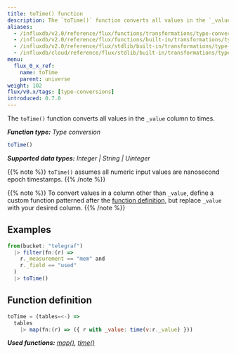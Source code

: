 ```yaml
---
title: toTime() function
description: The `toTime()` function converts all values in the `_value` column to times.
aliases:
  - /influxdb/v2.0/reference/flux/functions/transformations/type-conversions/totime
  - /influxdb/v2.0/reference/flux/functions/built-in/transformations/type-conversions/totime/
  - /influxdb/v2.0/reference/flux/stdlib/built-in/transformations/type-conversions/totime/
  - /influxdb/cloud/reference/flux/stdlib/built-in/transformations/type-conversions/totime/
menu:
  flux_0_x_ref:
    name: toTime
    parent: universe
weight: 102
flux/v0.x/tags: [type-conversions]
introduced: 0.7.0
---
```


The `toTime()` function converts all values in the `_value` column to times.

_**Function type:** Type conversion_  

```js
toTime()
```

_**Supported data types:** Integer | String | Uinteger_

{{% note %}}
`toTime()` assumes all numeric input values are nanosecond epoch timestamps.
{{% /note %}}

{{% note %}}
To convert values in a column other than `_value`, define a custom function
patterned after the [function definition](#function-definition),
but replace `_value` with your desired column.
{{% /note %}}

## Examples
```js
from(bucket: "telegraf")
  |> filter(fn:(r) =>
    r._measurement == "mem" and
    r._field == "used"
  )
  |> toTime()
```

## Function definition
```js
toTime = (tables=<-) =>
  tables
    |> map(fn:(r) => ({ r with _value: time(v:r._value) }))
```

_**Used functions:**
[map()](/influxdb/v2.0/reference/flux/stdlib/built-in/transformations/map),
[time()](/influxdb/v2.0/reference/flux/stdlib/built-in/transformations/type-conversions/time)_
